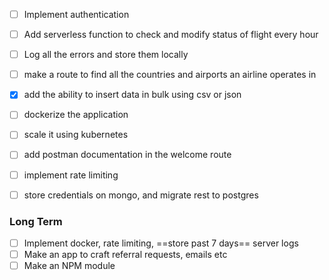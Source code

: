 - [ ] Implement authentication
- [ ] Add serverless function to check and modify status of flight every hour

- [ ] Log all the errors and store them locally
- [ ] make a route to find all the countries and airports an airline operates in
- [x] add the ability to insert data in bulk using csv or json
- [ ] dockerize the application
- [ ] scale it using kubernetes
- [ ] add postman documentation in the welcome route
- [ ] implement rate limiting
- [ ] store credentials on mongo, and migrate rest to postgres

### Long Term

- [ ] Implement docker, rate limiting, ==store past 7 days== server logs
- [ ] Make an app to craft referral requests, emails etc
- [ ] Make an NPM module
